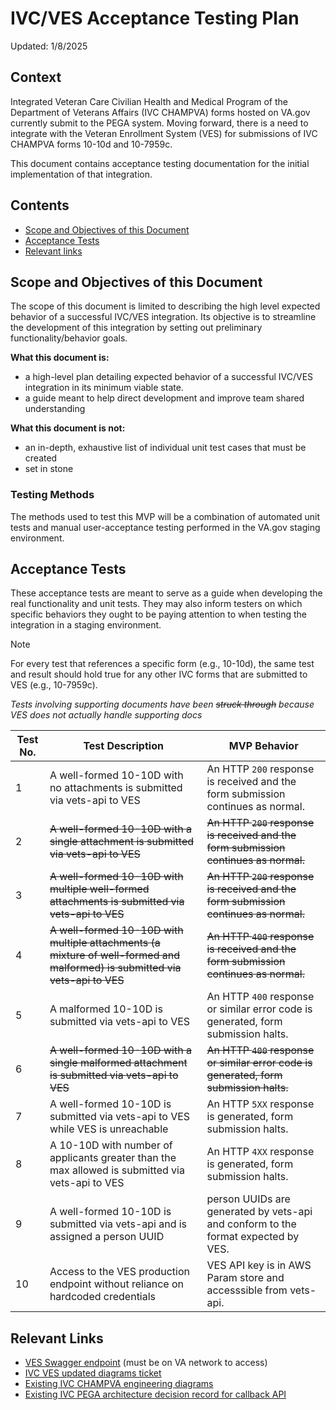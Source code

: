 # IVC/VES Acceptance Testing Plan
Updated: 1/8/2025

## Context
Integrated Veteran Care Civilian Health and Medical Program of the Department of Veterans Affairs (IVC CHAMPVA) forms hosted on VA.gov currently submit to the PEGA system.
Moving forward, there is a need to integrate with the Veteran Enrollment System (VES) for submissions of IVC CHAMPVA forms 10-10d and 10-7959c.

This document contains acceptance testing documentation for the initial implementation of that integration.

## Contents
- [Scope and Objectives of this Document](#scope-and-objectives-of-this-document)
- [Acceptance Tests](#acceptance-tests)
- [Relevant links](#relevant-links)

## Scope and Objectives of this Document

The scope of this document is limited to describing the high level expected behavior of a successful IVC/VES integration. Its objective is to streamline the development of this integration by setting out preliminary functionality/behavior goals.

**What this document is:** 
- a high-level plan detailing expected behavior of a successful IVC/VES integration in its minimum viable state.
- a guide meant to help direct development and improve team shared understanding

**What this document is not:** 
- an in-depth, exhaustive list of individual unit test cases that must be created
- set in stone

### Testing Methods

The methods used to test this MVP will be a combination of automated unit tests and manual user-acceptance testing performed in the VA.gov staging environment.

## Acceptance Tests

These acceptance tests are meant to serve as a guide when developing the real functionality and unit tests. They may also inform testers on which specific behaviors they ought to be paying attention to when testing the integration in a staging environment.

> [!NOTE]
> For every test that references a specific form (e.g., 10-10d), the same test and result should hold true for any other IVC forms that are submitted to VES (e.g., 10-7959c).

_Tests involving supporting documents have been ~~struck through~~ because VES does not actually handle supporting docs_

|Test No.|Test Description|MVP Behavior|
|-|-|-|
|1|A well-formed 10-10D with no attachments is submitted via vets-api to VES| An HTTP `200` response is received and the form submission continues as normal.|
|2|~~A well-formed 10-10D with a single attachment is submitted via vets-api to VES~~|~~An HTTP `200` response is received and the form submission continues as normal.~~|
|3|~~A well-formed 10-10D with multiple well-formed attachments is submitted via vets-api to VES~~|~~An HTTP `200` response is received and the form submission continues as normal.~~|
|4|~~A well-formed 10-10D with multiple attachments (a mixture of well-formed and malformed) is submitted via vets-api to VES~~|~~An HTTP `400` response is received and the form submission continues as normal.~~|
|5|A malformed 10-10D is submitted via vets-api to VES|An HTTP `400` response or similar error code is generated, form submission halts.|
|6|~~A well-formed 10-10D with a single malformed attachment is submitted via vets-api to VES~~|~~An HTTP `400` response or similar error code is generated, form submission halts.~~|
|7|A well-formed 10-10D is submitted via vets-api to VES while VES is unreachable|An HTTP `5XX` response is generated, form submission halts.|
|8|A 10-10D with number of applicants greater than the max allowed is submitted via vets-api to VES|An HTTP `4XX` response is generated, form submission halts.|
|9|A well-formed 10-10D is submitted via vets-api and is assigned a person UUID|person UUIDs are generated by vets-api and conform to the format expected by VES.|
|10|Access to the VES production endpoint without reliance on hardcoded credentials|VES API key is in AWS Param store and accesssible from vets-api.|

## Relevant Links
- [VES Swagger endpoint](http://dev.ves.va.gov/ves-vfmp-app-svc/swagger-ui/index.html) (must be on VA network to access)
- [IVC VES updated diagrams ticket](https://github.com/department-of-veterans-affairs/va.gov-team/issues/99823)
- [Existing IVC CHAMPVA engineering diagrams](https://github.com/department-of-veterans-affairs/va.gov-team/tree/master/products/health-care/champva/engineering)
- [Existing IVC PEGA architecture decision record for callback API](https://github.com/department-of-veterans-affairs/va.gov-team/blob/master/products/health-care/champva/ADR-callback-api-to-receive-status-from-pega.md)
